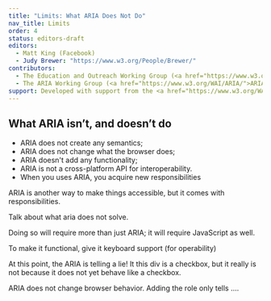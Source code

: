 ```yaml
---
title: "Limits: What ARIA Does Not Do"
nav_title: Limits
order: 4
status: editors-draft
editors:
  - Matt King (Facebook)
  - Judy Brewer: "https://www.w3.org/People/Brewer/"
contributors:
  - The Education and Outreach Working Group (<a href="https://www.w3.org/WAI/EO/">EOWG</a>)
  - The ARIA Working Group (<a href="https://www.w3.org/WAI/ARIA/">ARIA</a>)
support: Developed with support from the <a href="https://www.w3.org/WAI/WCAGTA/">U.S. Access Board, WCAG TA Project, Task 2</a>.
---
```


## What ARIA isn’t, and doesn’t do

* ARIA does not create any semantics;
* ARIA does not change what the browser does;
* ARIA doesn't add any functionality;
* ARIA is not a cross-platform API for interoperability.
* When you uses ARIA, you acquire new responsibilities


ARIA is another way to make things accessible, but it comes with responsibilities.

Talk about what aria does not solve.

Doing so will require more than just ARIA; it will require JavaScript as well.

To make it functional, give it keyboard support (for operability)

At this point, the ARIA is telling a lie! It this div is a checkbox, but it really is not because it does not yet behave like a checkbox.

ARIA does not change browser behavior. Adding the role only tells ....
